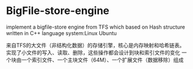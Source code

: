 # BigFile-store-engine
implement a bigfile-store engine from TFS which based on Hash structure written in C++ language
system:Linux Ubuntu

来自TFS的大文件（非结构化数据）的存储引擎，核心是内存映射和哈希链表。
实现了小文件的写入、读取、删除，这些操作都会设计到块和索引文件的变化
一个块由一个索引文件、一个主块文件（64M）、一个扩展文件（数据移除）组成
